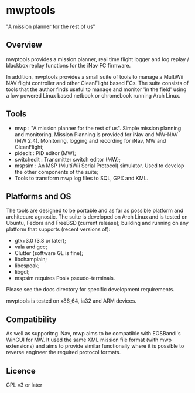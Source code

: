 mwptools
========

"A mission planner for the rest of us"

## Overview

mwptools provides a mission planner, real time flight logger and log
replay / blackbox replay functions for the iNav FC firmware.

In addition, mwptools provides a small suite of tools to manage a
MultiWii NAV flight controller and other CleanFlight based FCs. The
suite consists of tools that the author finds useful to manage and
monitor 'in the field' using a low powered Linux based netbook or
chromebook running Arch Linux.

## Tools

 * mwp : "A mission planner for the rest of us". Simple mission planning and monitoring. Mission Planning is provided for iNav and MW-NAV (MW 2.4). Monitoring, logging and recording for iNav, MW and CleanFlight;
 * pidedit : PID editor (MW);
 * switchedit : Transmitter switch editor (MW);
 * mspsim : An MSP (MultiWii Serial Protocol) simulator. Used to develop the other components of the suite;
 * Tools to transform mwp log files to SQL, GPX and KML.

## Platforms and OS

The tools are designed to be portable and as far as possible platform
and architecure agnostic. The suite is developed on Arch Linux and is
tested on Ubuntu, Fedora and FreeBSD (current release); building and running on
any platform that supports (recent versions of):

 * gtk+3.0 (3.8 or later);
 * vala and gcc;
 * Clutter (software GL is fine);
 * libchamplain;
 * libespeak;
 * libgdl;
 * mspsim requires Posix pseudo-terminals.

Please see the docs directory for specific development
requirements.

mwptools is tested on x86_64, ia32 and ARM devices.

## Compatibility

As well as supporitng iNav, mwp aims to be compatible with EOSBandi's
WinGUI for MW. It used the same XML mission file format (with mwp
extensions) and aims to provide similar functionaliy where it is
possible to reverse engineer the required protocol formats.

## Licence

GPL v3 or later
